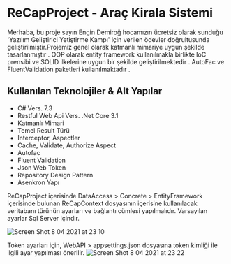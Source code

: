 # ReCapProject - Araç Kirala Sistemi

Merhaba, bu proje sayın Engin Demiroğ hocamızın ücretsiz olarak sunduğu 'Yazılım Geliştirici Yetiştirme Kampı' için verilen ödevler doğrultusunda geliştirilmiştir.Projemiz genel olarak katmanlı mimariye uygun şekilde tasarlanmıştır . OOP olarak entity framework kullanılmakla birlikte IoC prensibi ve SOLID ilkelerine uygun bir şekilde geliştirilmektedir . AutoFac ve FluentValidation paketleri kullanılmaktadır .
## Kullanılan Teknolojiler & Alt Yapılar 
- C# Vers. 7.3
- Restful Web Api Vers. .Net Core 3.1
- Katmanlı Mimari
- Temel Result Türü
- Interceptor, Aspectler
- Cache, Validate, Authorize Aspect
- Autofac
- Fluent Validation
- Json Web Token
- Repository Design Pattern
- Asenkron Yapı



ReCapProject içerisinde DataAccess > Concrete > EntityFramework içerisinde bulunan ReCapContext dosyasının içerisine kullanılacak veritabanı türünün ayarları ve bağlantı cümlesi yapılmalıdır. Varsayılan ayarlar Sql Server içindir. 





![Screen Shot 8 04 2021 at 23 10](https://user-images.githubusercontent.com/63123956/114091019-cfa87a80-98c0-11eb-9027-c2c874cfeef7.png)








Token ayarları için, WebAPI > appsettings.json dosyasına token kimliği ile ilgili ayar yapılması önerilir.
![Screen Shot 8 04 2021 at 23 22](https://user-images.githubusercontent.com/63123956/114091471-6bd28180-98c1-11eb-8bcb-ffd33a2d93c7.png)
